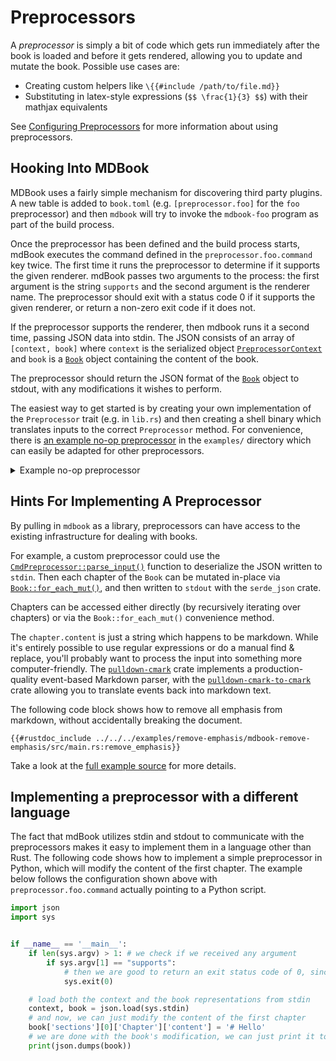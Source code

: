 # Preprocessors

A *preprocessor* is simply a bit of code which gets run immediately after the
book is loaded and before it gets rendered, allowing you to update and mutate
the book. Possible use cases are:

- Creating custom helpers like `\{{#include /path/to/file.md}}`
- Substituting in latex-style expressions (`$$ \frac{1}{3} $$`) with their
  mathjax equivalents

See [Configuring Preprocessors](../format/configuration/preprocessors.md) for more information about using preprocessors.

## Hooking Into MDBook

MDBook uses a fairly simple mechanism for discovering third party plugins.
A new table is added to `book.toml` (e.g. `[preprocessor.foo]` for the `foo`
preprocessor) and then `mdbook` will try to invoke the `mdbook-foo` program as
part of the build process.

Once the preprocessor has been defined and the build process starts, mdBook executes the command defined in the `preprocessor.foo.command` key twice.
The first time it runs the preprocessor to determine if it supports the given renderer.
mdBook passes two arguments to the process: the first argument is the string `supports` and the second argument is the renderer name.
The preprocessor should exit with a status code 0 if it supports the given renderer, or return a non-zero exit code if it does not.

If the preprocessor supports the renderer, then mdbook runs it a second time, passing JSON data into stdin.
The JSON consists of an array of `[context, book]` where `context` is the serialized object [`PreprocessorContext`] and `book` is a [`Book`] object containing the content of the book.

The preprocessor should return the JSON format of the [`Book`] object to stdout, with any modifications it wishes to perform.

The easiest way to get started is by creating your own implementation of the
`Preprocessor` trait (e.g. in `lib.rs`) and then creating a shell binary which
translates inputs to the correct `Preprocessor` method. For convenience, there
is [an example no-op preprocessor] in the `examples/` directory which can easily
be adapted for other preprocessors.

<details>
<summary>Example no-op preprocessor</summary>

```rust,no_run
// nop-preprocessors.rs
{{#include ../../../examples/nop-preprocessor.rs}}
```
</details>

## Hints For Implementing A Preprocessor

By pulling in `mdbook` as a library, preprocessors can have access to the
existing infrastructure for dealing with books.

For example, a custom preprocessor could use the
[`CmdPreprocessor::parse_input()`] function to deserialize the JSON written to
`stdin`. Then each chapter of the `Book` can be mutated in-place via
[`Book::for_each_mut()`], and then written to `stdout` with the `serde_json`
crate.

Chapters can be accessed either directly (by recursively iterating over
chapters) or via the `Book::for_each_mut()` convenience method.

The `chapter.content` is just a string which happens to be markdown. While it's
entirely possible to use regular expressions or do a manual find & replace,
you'll probably want to process the input into something more computer-friendly.
The [`pulldown-cmark`][pc] crate implements a production-quality event-based
Markdown parser, with the [`pulldown-cmark-to-cmark`][pctc] crate allowing you to
translate events back into markdown text.

The following code block shows how to remove all emphasis from markdown,
without accidentally breaking the document.

```rust,no_run
{{#rustdoc_include ../../../examples/remove-emphasis/mdbook-remove-emphasis/src/main.rs:remove_emphasis}}
```

Take a look at the [full example source][emphasis-example] for more details.

## Implementing a preprocessor with a different language

The fact that mdBook utilizes stdin and stdout to communicate with the preprocessors makes it easy to implement them in a language other than Rust.
The following code shows how to implement a simple preprocessor in Python, which will modify the content of the first chapter.
The example below follows the configuration shown above with `preprocessor.foo.command` actually pointing to a Python script.

```python
import json
import sys


if __name__ == '__main__':
    if len(sys.argv) > 1: # we check if we received any argument
        if sys.argv[1] == "supports": 
            # then we are good to return an exit status code of 0, since the other argument will just be the renderer's name
            sys.exit(0)

    # load both the context and the book representations from stdin
    context, book = json.load(sys.stdin)
    # and now, we can just modify the content of the first chapter
    book['sections'][0]['Chapter']['content'] = '# Hello'
    # we are done with the book's modification, we can just print it to stdout, 
    print(json.dumps(book))
```


[emphasis-example]: https://github.com/rust-lang/mdBook/tree/master/examples/remove-emphasis/
[preprocessor-docs]: https://docs.rs/mdbook/latest/mdbook/preprocess/trait.Preprocessor.html
[pc]: https://crates.io/crates/pulldown-cmark
[pctc]: https://crates.io/crates/pulldown-cmark-to-cmark
[an example no-op preprocessor]: https://github.com/rust-lang/mdBook/blob/master/examples/nop-preprocessor.rs
[`CmdPreprocessor::parse_input()`]: https://docs.rs/mdbook/latest/mdbook/preprocess/trait.Preprocessor.html#method.parse_input
[`Book::for_each_mut()`]: https://docs.rs/mdbook/latest/mdbook/book/struct.Book.html#method.for_each_mut
[`PreprocessorContext`]: https://docs.rs/mdbook/latest/mdbook/preprocess/struct.PreprocessorContext.html
[`Book`]: https://docs.rs/mdbook/latest/mdbook/book/struct.Book.html

